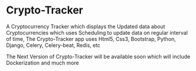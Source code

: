 # Crypto-Tracker
A Cryptocurrency Tracker which displays the Updated data about Cryptocurrencies which uses Scheduling to update data on regular interval of time, 
  The Crypto-Tracker app uses Html5, Css3, Bootstrap, Python, Django, Celery, Celery-beat, Redis, etc

The Next Version of Crypto-Tracker will be available soon which will include Dockerization and much more
